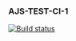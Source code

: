 ### AJS-TEST-CI-1

[![Build status](https://ci.appveyor.com/api/projects/status/7qlurr27hs8x4a9a/branch/master?svg=true)](https://ci.appveyor.com/project/theart84/ajs-test-ci-1/branch/master)

